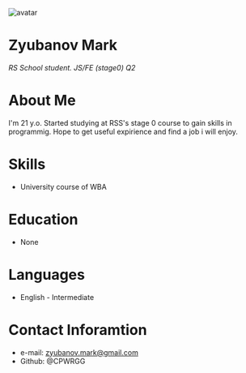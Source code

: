 ![avatar](/Users/ava.jpg)
# Zyubanov Mark
*RS School student. JS/FE (stage0) Q2*
# About Me
I'm 21 y.o. Started studying at RSS's stage 0 course to gain skills in programmig. Hope to get useful expirience and find a job i will enjoy.
# Skills
* University course of WBA
# Education
* None
# Languages
* English - Intermediate
# Contact Inforamtion
* e-mail: zyubanov.mark@gmail.com
* Github: @CPWRGG